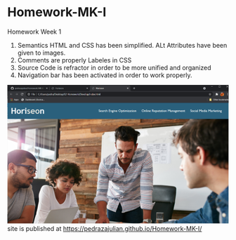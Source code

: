 # Homework-MK-I

Homework Week 1

 
1. Semantics HTML and CSS has been simplified. ALt Attributes have been given to images.
2. Comments are properly Labeles in CSS
3. Source Code is refractor in order to be more unified and organized
4. Navigation bar has been activated in order to work properly.

 ![the following image shows the screen shot from the homework](horiseon_HW_Img.png)
  site is published at https://pedrazajulian.github.io/Homework-MK-I/